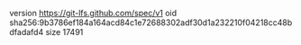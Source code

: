 version https://git-lfs.github.com/spec/v1
oid sha256:9b3786ef184a164acd84c1e72688302adf30d1a232210f04218cc48bdfadafd4
size 17491
